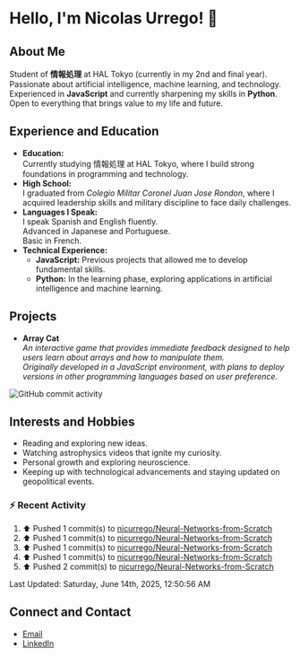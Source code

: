 
# Hello, I'm Nicolas Urrego! 👋

## About Me
Student of **情報処理** at HAL Tokyo (currently in my 2nd and final year).  
Passionate about artificial intelligence, machine learning, and technology.  
Experienced in **JavaScript** and currently sharpening my skills in **Python**.  
Open to everything that brings value to my life and future.

## Experience and Education
- **Education:**  
  Currently studying 情報処理 at HAL Tokyo, where I build strong foundations in programming and technology.
- **High School:**  
  I graduated from *Colegio Militar Coronel Juan Jose Rondon*, where I acquired leadership skills and military discipline to face daily challenges.
- **Languages I Speak:**  
  I speak Spanish and English fluently.  
  Advanced in Japanese and Portuguese.  
  Basic in French.
- **Technical Experience:**  
  - **JavaScript:** Previous projects that allowed me to develop fundamental skills.  
  - **Python:** In the learning phase, exploring applications in artificial intelligence and machine learning.

## Projects
- **Array Cat**  
  *An interactive game that provides immediate feedback designed to help users learn about arrays and how to manipulate them.  
  Originally developed in a JavaScript environment, with plans to deploy versions in other programming languages based on user preference.*

![GitHub commit activity](https://img.shields.io/github/commit-activity/m/nicurrego/ArrayGame)
## Interests and Hobbies
- Reading and exploring new ideas.
- Watching astrophysics videos that ignite my curiosity.
- Personal growth and exploring neuroscience.
- Keeping up with technological advancements and staying updated on geopolitical events.

### :zap: Recent Activity
<!--RECENT_ACTIVITY:start-->
1. ⬆️ Pushed 1 commit(s) to [nicurrego/Neural-Networks-from-Scratch](https://github.com/nicurrego/Neural-Networks-from-Scratch)<br>
2. ⬆️ Pushed 1 commit(s) to [nicurrego/Neural-Networks-from-Scratch](https://github.com/nicurrego/Neural-Networks-from-Scratch)<br>
3. ⬆️ Pushed 1 commit(s) to [nicurrego/Neural-Networks-from-Scratch](https://github.com/nicurrego/Neural-Networks-from-Scratch)<br>
4. ⬆️ Pushed 1 commit(s) to [nicurrego/Neural-Networks-from-Scratch](https://github.com/nicurrego/Neural-Networks-from-Scratch)<br>
5. ⬆️ Pushed 2 commit(s) to [nicurrego/Neural-Networks-from-Scratch](https://github.com/nicurrego/Neural-Networks-from-Scratch)<br>
<!--RECENT_ACTIVITY:end-->

<!--RECENT_ACTIVITY:last_update-->
Last Updated: Saturday, June 14th, 2025, 12:50:56 AM
<!--RECENT_ACTIVITY:last_update_end-->

## Connect and Contact
- [Email](mailto:nicurrego+github@gmail.com)  
- [LinkedIn](https://www.linkedin.com/in/nicolasurregodiaz)





